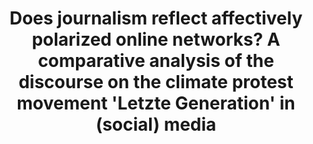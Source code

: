 ---
id: "letztegeneration"
title: "Does journalism reflect affectively polarized online networks? A comparative analysis of the discourse on the climate protest movement 'Letzte Generation' in (social) media"
title_project: "Does journalism reflect affectively polarized online networks? A comparative analysis of the discourse on the climate protest movement 'Letzte Generation' in (social) media"
title_short: "#LetzteGeneration: Cross-mediale Analyse"
period: "Apr 23 – Mar 24 (12 months)" 
round: "2"
lecture2go: "66912"
uhh_url: "https://www.hcl.uni-hamburg.de/ddlitlab/data-literacy-studierendenprojekte/zweite-foerderrunde/letztegeneration.html"
students: "Louisa Pröschel, Alexandra Herdt, Gesche Gertz"
mentor: "Hendrik Meyer"
text: |
    While science emphasizes the need for action in the face of the climate crisis, political efforts to curb climate change are progressing too slowly. As a result, numerous climate protest movements have been founded in recent years – from Fridays for Future to Ende Gelände to Extinction Rebellion. However, one of them has particularly stood out in recent German media coverage. In our research project, we are addressing the discourse surrounding the climate protest group "Die Letzte Generation" ("The Last Generation"), which, particularly in 2022, began to successfully generate (media) attention with its *disruptive form of protest*. Protest actions by the "Last Generation" include, among other things, gluing activists to streets or throwing food or paint at the glass panes of famous works of art. The climate protest group also engages in other actions, such as boycotting fossil fuel infrastructure, to draw attention to its political demands. These actions often seem to be described as *polarized or polarizing* in public discourse.

    Despite continuous public and media attention and a controversial public discourse, there are few research projects to date that systematically address the extent to which the debate surrounding the "Last Generation" is polarized. Our project attempts to explore this question from a communication studies perspective. To this end, the German-language Twitter discourse and media coverage of the "Letzte Generation" will be comparatively analyzed to determine the extent to which the structure and content of these discourses are (affectively) polarized.

    It also aims to identify *cross-media and cross-platform connections* between the Twitter and news debates about the "Last Generation." This project thus aims to address questions of social negotiation and deliberation: Is reporting driven by supposedly polarized online debates? Do journalists succeed in setting their own thematic and content-related priorities? Do supposedly polarizing protest movements generate a kind of "contagious," cross-platform media attention? And does this ultimately lead to a productive discourse about a necessary ecological transformation or merely to an emotionalized, empty, and identity-based debate in journalism and social media? 
  
    ## Data-driven research approach    

    The project addresses the challenge of polarized discourse in German-language social media and news. To analyze this discourse, we employ a solution approach that combines *network analysis with manual and automated content analysis*. Our data-driven approach aims to examine the online discourse and understand who is speaking in it and which frames are used (How is "Die Letzte Generation" discussed?). By combining social media and news discourse analysis, we choose an innovative and cross-media research approach that – at least to our knowledge – has not been used before on this complex of questions.

    In a first step, we will examine our generated Twitter dataset, consisting of 1,444,428 tweets collected throughout 2022, for the most important frames using automated qualitative content analysis. These frames will be used in a next step to build an algorithmic transformer-based classifier that will be able to automatically detect frames related to the "Last Generation." Using this classifier, we will then examine the extent to which frames are reflected on Twitter and in media coverage.

    This project is affiliated with a research project at The New Institute Hamburg, which examines the polarization of sustainability and climate debates. In this way — as well as through information/workshop/outreach events with journalistic and (civil) society organizations — we hope to make the generated findings visible to a broader public.

image: "https://www.hcl.uni-hamburg.de/17274530/stefan-mueller-733x414-11b365f353117a5e75b4a21eae32d65336e71f20.jpg"
image_credit: "Stefan Müller"
---